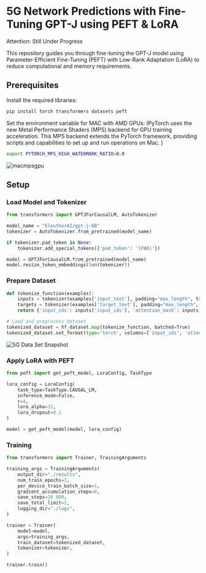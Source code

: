 # 5G Network Predictions with Fine-Tuning GPT-J using PEFT & LoRA
Attention: Still Under Progress <br> 

This repository guides you through fine-tuning the GPT-J model using Parameter-Efficient Fine-Tuning (PEFT) with Low-Rank Adaptation (LoRA) to reduce computational and memory requirements.

## Prerequisites

Install the required libraries:

```sh
pip install torch transformers datasets peft
```

Set the environment variable for MAC with AMD GPUs: (PyTorch uses the new Metal Performance Shaders (MPS) backend for GPU training acceleration. This MPS backend extends the PyTorch framework, providing scripts and capabilities to set up and run operations on Mac. )

```sh
export PYTORCH_MPS_HIGH_WATERMARK_RATIO=0.0
```
![macmpsgpu](https://raw.githubusercontent.com/fenar/etc-ai-wrx/main/5gnetops/data/macmpsgpu.png)<br> 

## Setup

### Load Model and Tokenizer

```python
from transformers import GPTJForCausalLM, AutoTokenizer

model_name = "EleutherAI/gpt-j-6B"
tokenizer = AutoTokenizer.from_pretrained(model_name)

if tokenizer.pad_token is None:
    tokenizer.add_special_tokens({'pad_token': '[PAD]'})

model = GPTJForCausalLM.from_pretrained(model_name)
model.resize_token_embeddings(len(tokenizer))
```

### Prepare Dataset

```python
def tokenize_function(examples):
    inputs = tokenizer(examples['input_text'], padding="max_length", truncation=True, max_length=512)
    targets = tokenizer(examples['target_text'], padding="max_length", truncation=True, max_length=512)
    return {'input_ids': inputs['input_ids'], 'attention_mask': inputs['attention_mask'], 'labels': targets['input_ids']}

# Load and preprocess dataset
tokenized_dataset = hf_dataset.map(tokenize_function, batched=True)
tokenized_dataset.set_format(type='torch', columns=['input_ids', 'attention_mask', 'labels'])
```
![5G Data Set Snapshot](https://raw.githubusercontent.com/fenar/etc-ai-wrx/main/5gnetops/data/5gdatasetsnapshot.png)<br>

### Apply LoRA with PEFT

```python
from peft import get_peft_model, LoraConfig, TaskType

lora_config = LoraConfig(
    task_type=TaskType.CAUSAL_LM,
    inference_mode=False,
    r=4,
    lora_alpha=32,
    lora_dropout=0.1
)

model = get_peft_model(model, lora_config)
```

### Training

```python
from transformers import Trainer, TrainingArguments

training_args = TrainingArguments(
    output_dir="./results",
    num_train_epochs=3,
    per_device_train_batch_size=1,
    gradient_accumulation_steps=8,
    save_steps=10_000,
    save_total_limit=2,
    logging_dir="./logs",
)

trainer = Trainer(
    model=model,
    args=training_args,
    train_dataset=tokenized_dataset,
    tokenizer=tokenizer,
)

trainer.train()
```
